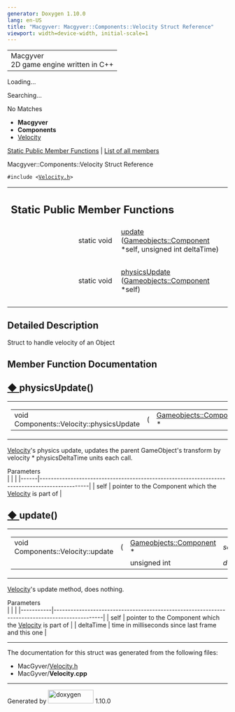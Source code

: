 ```yaml
---
generator: Doxygen 1.10.0
lang: en-US
title: "Macgyver: Macgyver::Components::Velocity Struct Reference"
viewport: width=device-width, initial-scale=1
---
```


<div id="top">

<div id="titlearea">

<table data-cellspacing="0" data-cellpadding="0">
<colgroup>
<col style="width: 100%" />
</colgroup>
<tbody>
<tr id="projectrow" class="odd">
<td id="projectalign"><div id="projectname">
Macgyver
</div>
<div id="projectbrief">
2D game engine written in C++
</div></td>
</tr>
</tbody>
</table>

</div>

<div id="main-nav">

</div>

<div id="MSearchSelectWindow"
onmouseover="return searchBox.OnSearchSelectShow()"
onmouseout="return searchBox.OnSearchSelectHide()"
onkeydown="return searchBox.OnSearchSelectKey(event)">

</div>

<div id="MSearchResultsWindow">

<div id="MSearchResults">

<div class="SRPage">

<div id="SRIndex">

<div id="SRResults">

</div>

<div id="Loading" class="SRStatus">

Loading...

</div>

<div id="Searching" class="SRStatus">

Searching...

</div>

<div id="NoMatches" class="SRStatus">

No Matches

</div>

</div>

</div>

</div>

</div>

<div id="nav-path" class="navpath">

- **Macgyver**
- **Components**
- <a href="struct_macgyver_1_1_components_1_1_velocity.html"
  class="el">Velocity</a>

</div>

</div>

<div class="header">

<div class="summary">

[Static Public Member Functions](#pub-static-methods) \| [List of all
members](struct_macgyver_1_1_components_1_1_velocity-members.html)

</div>

<div class="headertitle">

<div class="title">

Macgyver::Components::Velocity Struct Reference

</div>

</div>

</div>

<div class="contents">

`#include <`<a href="_velocity_8h_source.html"
class="el"><code>Velocity.h</code></a>`>`

<table class="memberdecls">
<colgroup>
<col style="width: 50%" />
<col style="width: 50%" />
</colgroup>
<tbody>
<tr class="odd heading">
<td colspan="2"><h2 id="static-public-member-functions"
class="groupheader"><span id="pub-static-methods"></span> Static Public
Member Functions</h2></td>
</tr>
<tr id="r_a4d3b471d418ac6c54d44ce2cc38b331f"
class="even memitem:a4d3b471d418ac6c54d44ce2cc38b331f">
<td class="memItemLeft" style="text-align: right;"
data-valign="top">static void </td>
<td class="memItemRight" data-valign="bottom"><a
href="#a4d3b471d418ac6c54d44ce2cc38b331f" class="el">update</a> (<a
href="class_macgyver_1_1_gameobjects_1_1_component.html"
class="el">Gameobjects::Component</a> *self, unsigned int
deltaTime)</td>
</tr>
<tr class="odd separator:a4d3b471d418ac6c54d44ce2cc38b331f">
<td colspan="2" class="memSeparator"> </td>
</tr>
<tr id="r_ad8764d2b6fb7ec17365e0205308e0d61"
class="even memitem:ad8764d2b6fb7ec17365e0205308e0d61">
<td class="memItemLeft" style="text-align: right;"
data-valign="top">static void </td>
<td class="memItemRight" data-valign="bottom"><a
href="#ad8764d2b6fb7ec17365e0205308e0d61" class="el">physicsUpdate</a>
(<a href="class_macgyver_1_1_gameobjects_1_1_component.html"
class="el">Gameobjects::Component</a> *self)</td>
</tr>
<tr class="odd separator:ad8764d2b6fb7ec17365e0205308e0d61">
<td colspan="2" class="memSeparator"> </td>
</tr>
</tbody>
</table>

<span id="details"></span>

## Detailed Description

<div class="textblock">

Struct to handle velocity of an Object

</div>

## Member Function Documentation

<span id="ad8764d2b6fb7ec17365e0205308e0d61"></span>

## <span class="permalink">[◆ ](#ad8764d2b6fb7ec17365e0205308e0d61)</span>physicsUpdate()

<div class="memitem">

<div class="memproto">

<table class="mlabels">
<colgroup>
<col style="width: 50%" />
<col style="width: 50%" />
</colgroup>
<tbody>
<tr class="odd">
<td class="mlabels-left"><table class="memname">
<tbody>
<tr class="odd">
<td class="memname">void Components::Velocity::physicsUpdate</td>
<td>(</td>
<td class="paramtype"><a
href="class_macgyver_1_1_gameobjects_1_1_component.html"
class="el">Gameobjects::Component</a> *</td>
<td class="paramname"><span class="paramname"><em>self</em></span></td>
<td>)</td>
<td></td>
</tr>
</tbody>
</table></td>
<td class="mlabels-right"><span class="mlabels"><span
class="mlabel">static</span></span></td>
</tr>
</tbody>
</table>

</div>

<div class="memdoc">

<a href="struct_macgyver_1_1_components_1_1_velocity.html"
class="el">Velocity</a>'s physics update, updates the parent
GameObject's transform by velocity \* physicsDeltaTime units each call.

Parameters  
|      |                                                                                               |
|------|-----------------------------------------------------------------------------------------------|
| self | pointer to the Component which the <a href="struct_macgyver_1_1_components_1_1_velocity.html" 
        class="el">Velocity</a> is part of                                                             |

</div>

</div>

<span id="a4d3b471d418ac6c54d44ce2cc38b331f"></span>

## <span class="permalink">[◆ ](#a4d3b471d418ac6c54d44ce2cc38b331f)</span>update()

<div class="memitem">

<div class="memproto">

<table class="mlabels">
<colgroup>
<col style="width: 50%" />
<col style="width: 50%" />
</colgroup>
<tbody>
<tr class="odd">
<td class="mlabels-left"><table class="memname">
<tbody>
<tr class="odd">
<td class="memname">void Components::Velocity::update</td>
<td>(</td>
<td class="paramtype"><a
href="class_macgyver_1_1_gameobjects_1_1_component.html"
class="el">Gameobjects::Component</a> *</td>
<td class="paramname"><span class="paramname"><em>self</em>,
</span></td>
</tr>
<tr class="even">
<td class="paramkey"></td>
<td></td>
<td class="paramtype">unsigned int</td>
<td class="paramname"><span
class="paramname"><em>deltaTime</em></span> )</td>
</tr>
</tbody>
</table></td>
<td class="mlabels-right"><span class="mlabels"><span
class="mlabel">static</span></span></td>
</tr>
</tbody>
</table>

</div>

<div class="memdoc">

<a href="struct_macgyver_1_1_components_1_1_velocity.html"
class="el">Velocity</a>'s update method, does nothing.

Parameters  
|           |                                                                                               |
|-----------|-----------------------------------------------------------------------------------------------|
| self      | pointer to the Component which the <a href="struct_macgyver_1_1_components_1_1_velocity.html" 
             class="el">Velocity</a> is part of                                                             |
| deltaTime | time in milliseconds since last frame and this one                                            |

</div>

</div>

------------------------------------------------------------------------

The documentation for this struct was generated from the following
files:

- MacGyver/<a href="_velocity_8h_source.html" class="el">Velocity.h</a>
- MacGyver/**Velocity.cpp**

</div>

------------------------------------------------------------------------

<span class="small">Generated
by [<img src="doxygen.svg" class="footer" width="104" height="31"
alt="doxygen" />](https://www.doxygen.org/index.html) 1.10.0</span>
